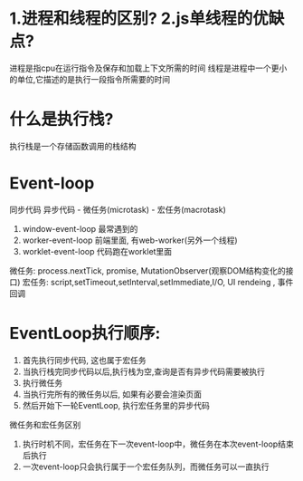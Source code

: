 # 1.进程和线程的区别?    2.js单线程的优缺点?
进程是指cpu在运行指令及保存和加载上下文所需的时间
线程是进程中一个更小的单位,它描述的是执行一段指令所需要的时间


# 什么是执行栈?
执行栈是一个存储函数调用的栈结构

# Event-loop
同步代码
异步代码  - 微任务(microtask)  - 宏任务(macrotask)
1. window-event-loop  最常遇到的
2. worker-event-loop  前端里面,  有web-worker(另外一个线程)
3. worklet-event-loop  代码跑在worklet里面




微任务: process.nextTick, promise, MutationObserver(观察DOM结构变化的接口)
宏任务: script,setTimeout,setInterval,setImmediate,I/O, UI rendeing , 事件回调


# EventLoop执行顺序:
1. 首先执行同步代码, 这也属于宏任务
2. 当执行栈完同步代码以后,执行栈为空,查询是否有异步代码需要被执行
3. 执行微任务
4. 当执行完所有的微任务以后, 如果有必要会渲染页面
5. 然后开始下一轮EventLoop, 执行宏任务里的异步代码

微任务和宏任务区别
1. 执行时机不同，宏任务在下一次event-loop中，微任务在本次event-loop结束后执行
2. 一次event-loop只会执行属于一个宏任务队列，而微任务可以一直执行